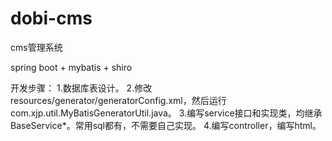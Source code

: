 # dobi-cms
cms管理系统

spring boot + mybatis + shiro

开发步骤：
1.数据库表设计。
2.修改resources/generator/generatorConfig.xml，然后运行com.xjp.util.MyBatisGeneratorUtil.java。
3.编写service接口和实现类，均继承BaseService*。常用sql都有，不需要自己实现。
4.编写controller，编写html。
